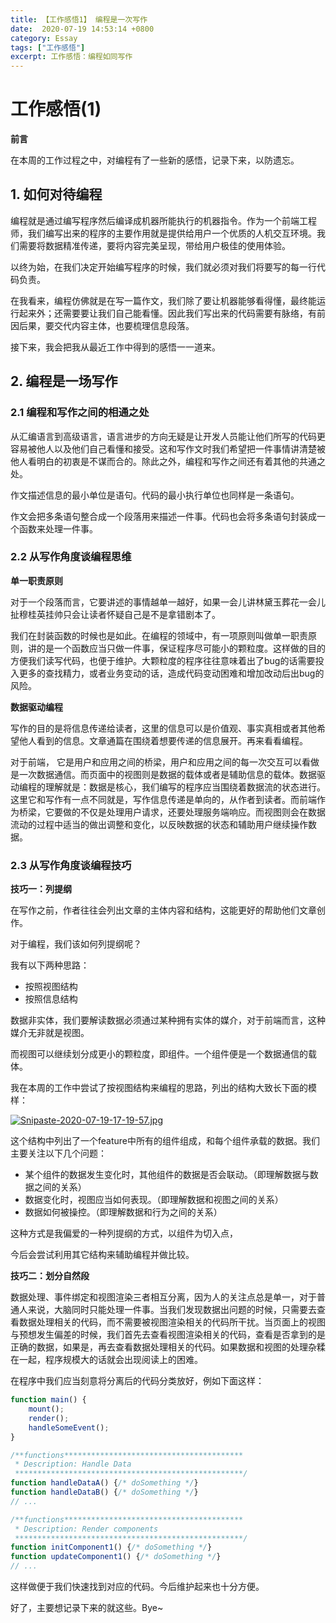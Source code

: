 ```yaml
---
title: 【工作感悟1】 编程是一次写作
date:  2020-07-19 14:53:14 +0800
category: Essay
tags: ["工作感悟"]
excerpt: 工作感悟：编程如同写作
---
```




# 工作感悟(1)



**前言**

在本周的工作过程之中，对编程有了一些新的感悟，记录下来，以防遗忘。



## 1. 如何对待编程

编程就是通过编写程序然后编译成机器所能执行的机器指令。作为一个前端工程师，我们编写出来的程序的主要作用就是提供给用户一个优质的人机交互环境。我们需要将数据精准传递，要将内容完美呈现，带给用户极佳的使用体验。

以终为始，在我们决定开始编写程序的时候，我们就必须对我们将要写的每一行代码负责。

在我看来，编程仿佛就是在写一篇作文，我们除了要让机器能够看得懂，最终能运行起来外；还需要要让我们自己能看懂。因此我们写出来的代码需要有脉络，有前因后果，要交代内容主体，也要梳理信息段落。

接下来，我会把我从最近工作中得到的感悟一一道来。



## 2. 编程是一场写作

### 2.1 编程和写作之间的相通之处

从汇编语言到高级语言，语言进步的方向无疑是让开发人员能让他们所写的代码更容易被他人以及他们自己看懂和接受。这和写作文时我们希望把一件事情讲清楚被他人看明白的初衷是不谋而合的。除此之外，编程和写作之间还有着其他的共通之处。

作文描述信息的最小单位是语句。代码的最小执行单位也同样是一条语句。

作文会把多条语句整合成一个段落用来描述一件事。代码也会将多条语句封装成一个函数来处理一件事。



### 2.2 从写作角度谈编程思维

**单一职责原则**

对于一个段落而言，它要讲述的事情越单一越好，如果一会儿讲林黛玉葬花一会儿扯穆桂英挂帅只会让读者怀疑自己是不是拿错剧本了。

我们在封装函数的时候也是如此。在编程的领域中，有一项原则叫做单一职责原则，讲的是一个函数应当只做一件事，保证程序尽可能小的颗粒度。这样做的目的方便我们读写代码，也便于维护。大颗粒度的程序往往意味着出了bug的话需要投入更多的查找精力，或者业务变动的话，造成代码变动困难和增加改动后出bug的风险。



**数据驱动编程**

写作的目的是将信息传递给读者，这里的信息可以是价值观、事实真相或者其他希望他人看到的信息。文章通篇在围绕着想要传递的信息展开。再来看看编程。

对于前端， 它是用户和应用之间的桥梁，用户和应用之间的每一次交互可以看做是一次数据通信。而页面中的视图则是数据的载体或者是辅助信息的载体。数据驱动编程的理解就是：数据是核心，我们编写的程序应当围绕着数据流的状态进行。这里它和写作有一点不同就是，写作信息传递是单向的，从作者到读者。而前端作为桥梁，它要做的不仅是处理用户请求，还要处理服务端响应。而视图则会在数据流动的过程中适当的做出调整和变化，以反映数据的状态和辅助用户继续操作数据。



### 2.3 从写作角度谈编程技巧

**技巧一：列提纲**

在写作之前，作者往往会列出文章的主体内容和结构，这能更好的帮助他们文章创作。

对于编程，我们该如何列提纲呢？

我有以下两种思路：

* 按照视图结构
* 按照信息结构

数据非实体，我们要解读数据必须通过某种拥有实体的媒介，对于前端而言，这种媒介无非就是视图。

而视图可以继续划分成更小的颗粒度，即组件。一个组件便是一个数据通信的载体。

我在本周的工作中尝试了按视图结构来编程的思路，列出的结构大致长下面的模样：

[![Snipaste-2020-07-19-17-19-57.jpg](https://i.postimg.cc/PqQyYzmd/Snipaste-2020-07-19-17-19-57.jpg)](https://postimg.cc/Y4jQwFnP)



这个结构中列出了一个feature中所有的组件组成，和每个组件承载的数据。我们主要关注以下几个问题：

* 某个组件的数据发生变化时，其他组件的数据是否会联动。（即理解数据与数据之间的关系）
* 数据变化时，视图应当如何表现。（即理解数据和视图之间的关系）
* 数据如何被操控。（即理解数据和行为之间的关系）

这种方式是我偏爱的一种列提纲的方式，以组件为切入点，

今后会尝试利用其它结构来辅助编程并做比较。



**技巧二：划分自然段**

数据处理、事件绑定和视图渲染三者相互分离，因为人的关注点总是单一，对于普通人来说，大脑同时只能处理一件事。当我们发现数据出问题的时候，只需要去查看数据处理相关的代码，而不需要被视图渲染相关的代码所干扰。当页面上的视图与预想发生偏差的时候，我们首先去查看视图渲染相关的代码，查看是否拿到的是正确的数据，如果是，再去查看数据处理相关的代码。如果数据和视图的处理杂糅在一起，程序规模大的话就会出现阅读上的困难。

在程序中我们应当刻意将分离后的代码分类放好，例如下面这样：

```js
function main() {
    mount();
	render();
    handleSomeEvent();
}

/**functions****************************************
 * Description: Handle Data
 ***************************************************/
function handleDataA() {/* doSomething */}
function handleDataB() {/* doSomething */}
// ...

/**functions****************************************
 * Description: Render components
 ***************************************************/
function initComponent1() {/* doSomething */}
function updateComponent1() {/* doSomething */}
// ...
```

这样做便于我们快速找到对应的代码。今后维护起来也十分方便。



好了，主要想记录下来的就这些。Bye~



